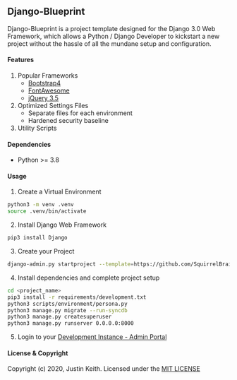 ## Django-Blueprint

Django-Blueprint is a project template designed for the Django 3.0 Web Framework,
which allows a Python / Django Developer to kickstart a new project without the
hassle of all the mundane setup and configuration.

#### Features
1. Popular Frameworks
    * [Bootstrap4](https://getbootstrap.com/)
    * [FontAwesome](https://fontawesome.com/)
    * [jQuery 3.5](https://jquery.com/)
2. Optimized Settings Files
    * Separate files for each environment
    * Hardened security baseline
3. Utility Scripts

#### Dependencies
* Python >= 3.8

#### Usage

1. Create a Virtual Environment
```bash
python3 -m venv .venv
source .venv/bin/activate
```

2. Install Django Web Framework
```bash
pip3 install Django
```

3. Create your Project
```bash
django-admin.py startproject --template=https://github.com/SquirrelBrain/django-blueprint/archive/master.zip --extension=py,js,css <project_name>
```

4. Install dependencies and complete project setup
```bash
cd <project_name>
pip3 install -r requirements/development.txt
python3 scripts/environment/persona.py
python3 manage.py migrate --run-syncdb
python3 manage.py createsuperuser
python3 manage.py runserver 0.0.0.0:8000
```

5. Login to your [Development Instance - Admin Portal](http://localhost:8000/admin)

#### License & Copyright
Copyright (c) 2020, Justin Keith. Licensed under the [MIT LICENSE](LICENSE)